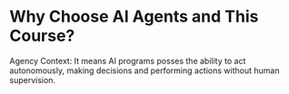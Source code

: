 # Why Choose AI Agents and This Course?

Agency Context: It means AI programs posses the ability to act autonomously, making decisions and performing actions without human supervision.